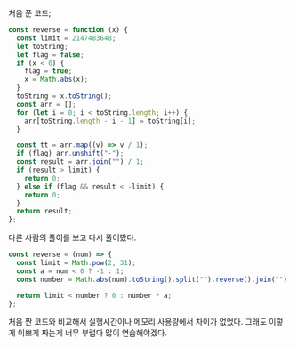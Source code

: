 처음 푼 코드;

```js
const reverse = function (x) {
  const limit = 2147483648;
  let toString;
  let flag = false;
  if (x < 0) {
    flag = true;
    x = Math.abs(x);
  }
  toString = x.toString();
  const arr = [];
  for (let i = 0; i < toString.length; i++) {
    arr[toString.length - i - 1] = toString[i];
  }

  const tt = arr.map((v) => v / 1);
  if (flag) arr.unshift("-");
  const result = arr.join("") / 1;
  if (result > limit) {
    return 0;
  } else if (flag && result < -limit) {
    return 0;
  }
  return result;
};
```

다른 사람의 풀이를 보고 다시 풀어봤다.

```js
const reverse = (num) => {
  const limit = Math.pow(2, 31);
  const a = num < 0 ? -1 : 1;
  const number = Math.abs(num).toString().split("").reverse().join("");

  return limit < number ? 0 : number * a;
};
```

처음 짠 코드와 비교해서 실행시간이나 메모리 사용량에서 차이가 없었다.
그래도 이렇게 이쁘게 짜는게 너무 부럽다 많이 연습해야겠다.
